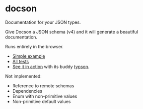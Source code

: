 docson
======

Documentation for your JSON types.

Give Docson a JSON schema (v4) and it will generate a beautiful documentation.

Runs entirely in the browser.

* [Simple example](http://lbovet.github.io/docson/example.html)
* [All tests](http://lbovet.github.io/docson/tests/test.html)
* [See it in action](http://lbovet.github.io/typson-demo/) with its buddy [typson](https://github.com/lbovet/typson).

Not implemented:
* Reference to remote schemas
* Dependencies
* Enum with non-primitive values
* Non-primitive default values
